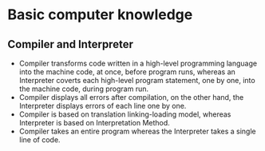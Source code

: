 # Basic computer knowledge

## Compiler and Interpreter

- Compiler transforms code written in a high-level programming language into the machine code, at once, before program runs, whereas an Interpreter coverts each high-level program statement, one by one, into the machine code, during program run.
- Compiler displays all errors after compilation, on the other hand, the Interpreter displays errors of each line one by one.
- Compiler is based on translation linking-loading model, whereas Interpreter is based on Interpretation Method.
- Compiler takes an entire program whereas the Interpreter takes a single line of code.